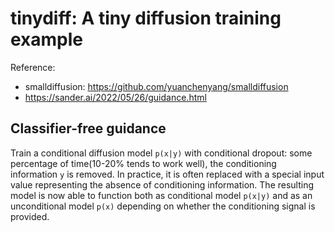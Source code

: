 # tinydiff: A tiny diffusion training example

Reference:
  - smalldiffusion: https://github.com/yuanchenyang/smalldiffusion
  - https://sander.ai/2022/05/26/guidance.html

## Classifier-free guidance
Train a conditional diffusion model `p(x|y)` with conditional dropout: some percentage of time(10-20% tends to work well), the conditioning information `y` is removed. In practice, it is often replaced with a special input value representing the absence of conditioning information. The resulting model is now able to function both as conditional model `p(x|y)` and as an unconditional model `p(x)` depending on whether the conditioning signal is provided. 
